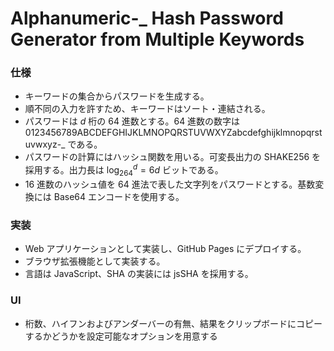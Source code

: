 # Alphanumeric-_ Hash Password Generator from Multiple Keywords
### **仕様**

- キーワードの集合からパスワードを生成する。
- 順不同の入力を許すため、キーワードはソート・連結される。
- パスワードは $d$ 桁の 64 進数とする。64 進数の数字は 0123456789ABCDEFGHIJKLMNOPQRSTUVWXYZabcdefghijklmnopqrstuvwxyz-_ である。
- パスワードの計算にはハッシュ関数を用いる。可変長出力の SHAKE256 を採用する。出力長は $\log_264^{d} = 6d$ ビットである。
- 16 進数のハッシュ値を 64 進法で表した文字列をパスワードとする。基数変換には Base64 エンコードを使用する。

### 実装

- Web アプリケーションとして実装し、GitHub Pages にデプロイする。
- ブラウザ拡張機能として実装する。
- 言語は JavaScript、SHA の実装には jsSHA を採用する。


### UI

- 桁数、ハイフンおよびアンダーバーの有無、結果をクリップボードにコピーするかどうかを設定可能なオプションを用意する
